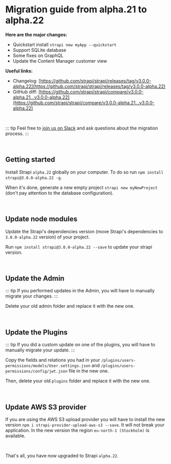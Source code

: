 # Migration guide from alpha.21 to alpha.22

**Here are the major changes:**

- Quickstart install `strapi new myApp --quickstart`
- Support SQLite database
- Some fixes on GraphQL
- Update the Content Manager customer view

**Useful links:**

- Changelog: [https://github.com/strapi/strapi/releases/tag/v3.0.0-alpha.22](https://github.com/strapi/strapi/releases/tag/v3.0.0-alpha.22)
- GitHub diff: [https://github.com/strapi/strapi/compare/v3.0.0-alpha.21...v3.0.0-alpha.22](https://github.com/strapi/strapi/compare/v3.0.0-alpha.21...v3.0.0-alpha.22)

<br>

::: tip
Feel free to [join us on Slack](http://slack.strapi.io) and ask questions about the migration process.
:::

<br>

## Getting started

Install Strapi `alpha.22` globally on your computer. To do so run `npm install strapi@3.0.0-alpha.22 -g`.

When it's done, generate a new empty project `strapi new myNewProject` (don't pay attention to the database configuration).

<br>

## Update node modules

Update the Strapi's dependencies version (move Strapi's dependencies to `3.0.0-alpha.22` version) of your project.

Run `npm install strapi@3.0.0-alpha.22 --save` to update your strapi version.

<br>

## Update the Admin

::: tip
If you performed updates in the Admin, you will have to manually migrate your changes.
:::

Delete your old admin folder and replace it with the new one.

<br>

## Update the Plugins

::: tip
If you did a custom update on one of the plugins, you will have to manually migrate your update.
:::

Copy the fields and relations you had in your `/plugins/users-permissions/models/User.settings.json` and `/plugins/users-permissions/config/jwt.json` file in the new one.

Then, delete your old `plugins` folder and replace it with the new one.

<br>

## Update AWS S3 provider

If you are using the AWS S3 upload provider you will have to install the new version `npm i strapi-provider-upload-aws-s3 --save`.
It will not break your application. In the new version the region `eu-north-1 (Stockholm)` is available.

<br>

That's all, you have now upgraded to Strapi `alpha.22`.
